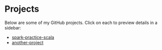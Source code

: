 # Projects

Below are some of my GitHub projects. Click on each to preview details in a sidebar:

- <a href="https://github.com/tanmay-kulkarni/spark-practice-scala" class="project-link">spark-practice-scala</a>
- <a href="https://github.com/tanmay-kulkarni/another-project" class="project-link">another-project</a>

<!-- Add more projects as needed -->
